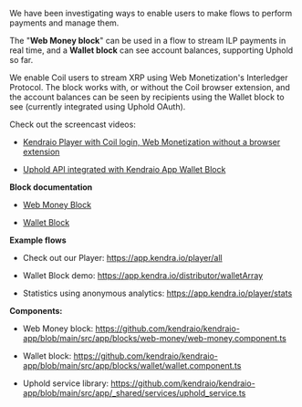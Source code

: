 We have been investigating ways to enable users to make flows to perform payments and manage them.

The "**Web Money block**" can be used in a flow to stream ILP payments in real time, and a **Wallet block** can see account balances, supporting Uphold so far.

We enable Coil users to stream XRP using Web Monetization's Interledger Protocol. The block works with, or without the Coil browser extension, and the account balances can be seen by recipients using the Wallet block to see (currently integrated using Uphold OAuth).

Check out the screencast videos:

- [Kendraio Player with Coil login, Web Monetization without a browser extension](https://www.youtube.com/watch?v=T2yXWJKIgOQ)

- [Uphold API integrated with Kendraio App Wallet Block](https://www.youtube.com/watch?v=QoZA2F-ddd8)

**Block documentation**

- [Web Money Block](https://github.com/kendraio/kendraio-app/blob/main/docs/workflow/blocks/web_money.rst)

- [Wallet Block](https://github.com/kendraio/kendraio-app/blob/main/docs/workflow/blocks/wallet.rst)

**Example flows**

- Check out our Player:
  <https://app.kendra.io/player/all>

- Wallet Block demo:
  <https://app.kendra.io/distributor/walletArray>

- Statistics using anonymous analytics:
  <https://app.kendra.io/player/stats>

**Components:**

- Web Money block:
  <https://github.com/kendraio/kendraio-app/blob/main/src/app/blocks/web-money/web-money.component.ts>

- Wallet block:
  https://github.com/kendraio/kendraio-app/blob/main/src/app/blocks/wallet/wallet.component.ts

- Uphold service library:
  https://github.com/kendraio/kendraio-app/blob/main/src/app/_shared/services/uphold_service.ts
